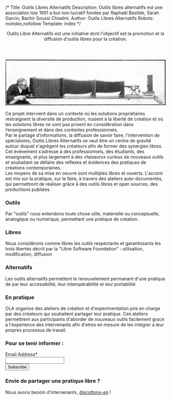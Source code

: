 /*
Title: Outils Libres Alternatifs
Description: Outils libres alternatifs est une association loie 1901 a but non lucratif fondée par Raphaël Bastide, Sarah Garcin, Bachir Soussi Chiadmi.
Author: Outils Libres Alternatifs
Robots: noindex,nofollow
Template: index
*/
<section class="row" id="home-intro">
  <section class="columns small-12">
    <header>Outils Libre Alternatifs est une initiative dont l'objectif est la promotion et la diffusion d'outils libres pour la création.</header>
    <img id="banniere" src="/content/banniere-2.jpg"/>
    <p>
    Ce projet intervient dans un contexte où les solutions propriétaires restraignent la diversité de production, nuisent à la liberté de création et où les solutions libres ne sont pas prisent en considération dans l’enseignement et dans des contextes professionnels.<br />
    Par le partage d'informations, la diffusion de savoir faire, l'intervention de spécialistes, Outils Libres Alternatifs se veut être un centre de gravité autour duquel s'agrègent les créateurs afin de former des synergies libres.<br />
    Cet évènement s’adresse à des professionnels, des étudiants, des enseignants, et plus largement à des «faiseurs» curieux de nouveaux outils et souhaitant se défaire des reflexes et évidences des pratiques de créations contemporaines.<br />
    Les moyens de sa mise en oeuvre sont multiples libres et ouverts. L'accent est mis sur la pratique, sur le faire, à travers des ateliers auto-documentés, qui permettront de réaliser grâce à des outils libres et open sources, des productions publiées.<br />
    </p>
  </section>
</section>

<section class="row" id="home-presentation">
  <section class="columns small-12 medium-4">
    <h3>Outils</h3>
    <p>Par "outils" nous entendons toute chose utile, materielle ou conceptuelle, analogique ou numerique, permettant une pratique de création.</p>
  </section>
  <section class="columns small-12 medium-4">
    <h3>Libres</h3>
    <p>
    Nous considérons comme libres les outils respectants et garantissants les trois libertés décrit par la "Libre Software Foundation" : utilisation, modification, diffusion
    </p>
  </section>
  <section class="columns small-12 medium-4">
    <h3>Alternatifs</h3>
    <p>
      Les outils alternatifs permettent le renouvelement permanant d'une pratique de par leur accessibilité, leur interopérabilité et leur portabilité.
    </p>
  </section>
</section>

<section class="row" id="home-intervenants">
  <section class="small-12 columns">
    <h3>En pratique</h3>
    <p>OLA organise des ateliers de création et d'experimentation pris en charge par des créateurs qui souhaitent partager leur pratique. Ces ateliers permettrent aux participants d'aborder de nouveaux outils facilement grace a l'experience des intervenants afin d'etres en mesure de les intégrer a leur propres processus de travail.</p>
  </section>
</section>

<section class="row" id="mail-chimp">
  <section class="small-12 columns">
    <!-- Begin MailChimp Signup Form -->
    <form action="//outilslibresalternatifs.us9.list-manage.com/subscribe/post?u=5e9828d26822f0a1166b2329a&amp;id=3010d0f25d" method="post" id="mc-embedded-subscribe-form" name="mc-embedded-subscribe-form" class="validate" target="_blank" novalidate>
      <h3>Pour se tenir informer :</h3>
      <!-- <div class="indicates-required"><span class="asterisk">*</span> indicates required</div> -->
      <div class="row">
        <div class="large-6 columns">
          <div class="row collapse prefix-radius">
            <div class="small-3 columns">
              <label class="prefix" for="mce-EMAIL">Email Address*</label>
            </div>
            <div class="small-9 columns">
              <input type="email" value="" name="EMAIL" class="required email" id="mce-EMAIL">
            </div>
          </div>
        </div>
      </div>
     <!--  <div class="row">
        <div class="large-6 columns">
          <div class="row collapse prefix-radius">
            <div class="small-3 columns">
              <label class="prefix" for="mce-FNAME">First Name </label>
            </div>
            <div class="small-9 columns">
              <input type="text" value="" name="FNAME" class="" id="mce-FNAME">         </div>
            </div>
          </div>
          <div class="large-6 columns">
          <div class="row collapse prefix-radius">
            <div class="small-3 columns">
              <label class="prefix" for="mce-LNAME">Last Name </label>
            </div>
            <div class="small-9 columns">
              <input type="text" value="" name="LNAME" class="" id="mce-LNAME">
            </div>
          </div>
        </div>
     -->
      <div id="mce-responses" class="clear">
          <div class="response" id="mce-error-response" style="display:none"></div>
          <div class="response" id="mce-success-response" style="display:none"></div>
      </div>    <!-- real people should not fill this in and expect good things - do not remove this or risk form bot signups-->
      <div style="position: absolute; left: -5000px;"><input type="text" name="b_5e9828d26822f0a1166b2329a_3010d0f25d" tabindex="-1" value=""></div>
      <input class="radius tiny button" type="submit" value="Subscribe" name="subscribe" id="mc-embedded-subscribe" class="button">
    </form>
    <!--End mc_embed_signup-->
  </section>
</section>

<section class="row" id="home-intervenants">
  <section class="small-12 columns">
    <h3>Envie de partager une pratique libre ?</h3>
    Nous avons besoin d'intervenants, <a href="contact">discuttons-en</a> !
  </section>
</section>
